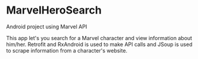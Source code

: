 # MarvelHeroSearch
Android project using Marvel API

This app let's you search for a Marvel character and view information about him/her. Retrofit and RxAndroid is used to make API calls and JSoup is used to scrape information from a character's website.
